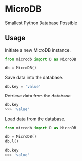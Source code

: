 # MicroDB
Smallest Python Database Possible

## Usage

Initiate a new MicroDB instance.
```python
from microdb import D as MicroDB

db = MicroDB()
```

Save data into the database.
```python
db.key = 'value'
```

Retrieve data from the database.
```python
db.key
>>> 'value'
```

Load data from the database.
```python
from microdb import D as MicroDB

db = MicroDB()
db.l()

db.key
>>> 'value'
```
